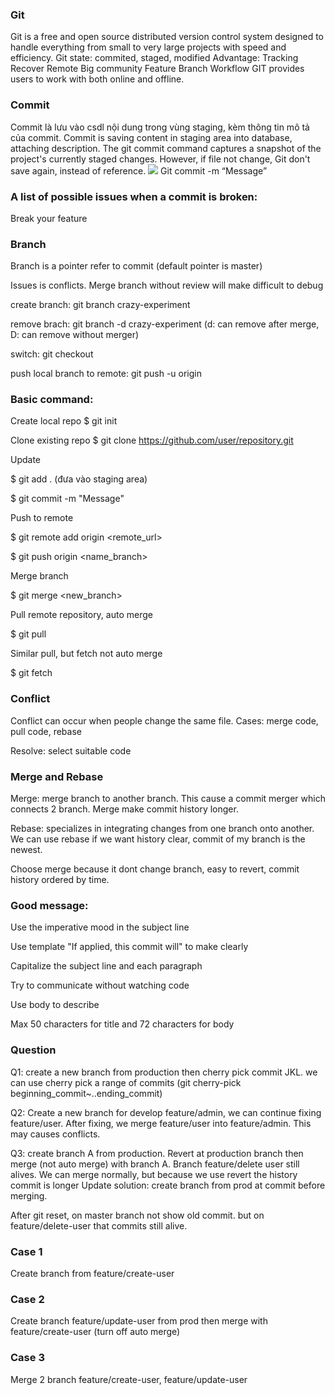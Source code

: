 ### Git
Git is a free and open source distributed version control system designed to handle everything from small to very large projects with speed and efficiency.
Git state: commited, staged, modified
Advantage:
Tracking
Recover
Remote
Big community
Feature Branch Workflow
GIT provides users to work with both online and offline.

### Commit
Commit là lưu vào csdl nội dung trong vùng staging, kèm thông tin mô tả của commit.
Commit is saving content in staging area into database, attaching description. The git commit command captures a snapshot of the project's currently staged changes. However, if file not change, Git don't save again, instead of reference.
 ![](https://images.viblo.asia/67e40d3c-e395-4a78-a4fd-06be3fe8b6aa.png)
Git commit -m “Message”


### A list of possible issues when a commit is broken: 
Break your feature

### Branch
Branch is a pointer refer to commit (default pointer is master)

Issues is conflicts. Merge branch without review will make difficult to debug

create branch: git branch crazy-experiment

remove brach: git branch -d crazy-experiment (d: can remove after merge, D: can remove without merger)

switch: git checkout <ten branch>

push local branch to remote: git push -u origin <branch>


### Basic command:

Create local repo
$ git init

Clone existing repo
$ git clone https://github.com/user/repository.git

Update

$ git add . (đưa vào staging area)

$ git commit -m "Message"

Push to remote

$ git remote add origin <remote_url>

$ git push origin <name_branch>

Merge branch

$ git merge <new_branch>

Pull remote repository, auto merge

$ git pull

Similar pull, but fetch not auto merge

$ git fetch

### Conflict
Conflict can occur when people change the same file.
Cases: merge code, pull code, rebase

Resolve: select suitable code

### Merge and Rebase
Merge: merge branch to another branch. This cause a commit merger which connects 2 branch. Merge make commit history longer.

Rebase: specializes in integrating changes from one branch onto another. We can use rebase if we want history clear, commit of my branch is the newest.

Choose merge because it dont change branch, easy to revert, commit history ordered by time.

### Good message:

Use the imperative mood in the subject line

Use template "If applied, this commit will" to make clearly

Capitalize the subject line and each paragraph

Try to communicate without watching code

Use body to describe

Max 50 characters for title and 72 characters for body

### Question
Q1: create a new branch from production then cherry pick commit JKL. we can use cherry pick a range of commits (git cherry-pick beginning_commit~..ending_commit)

Q2: Create a new branch for develop feature/admin, we can continue fixing feature/user. After fixing, we merge feature/user into feature/admin. This may causes conflicts.

Q3: create branch A from production. Revert at production branch then merge (not auto merge) with branch A. 
 Branch feature/delete user still alives. We can merge normally, but because we use revert the history commit is longer
 Update solution: create branch from prod at commit before merging.
 
 After git reset, on master branch not show old commit. but on feature/delete-user that commits still alive.
 
### Case 1
Create branch from feature/create-user
 
### Case 2
 Create branch feature/update-user from prod then merge with feature/create-user (turn off auto merge)

### Case 3
 Merge 2 branch feature/create-user, feature/update-user

